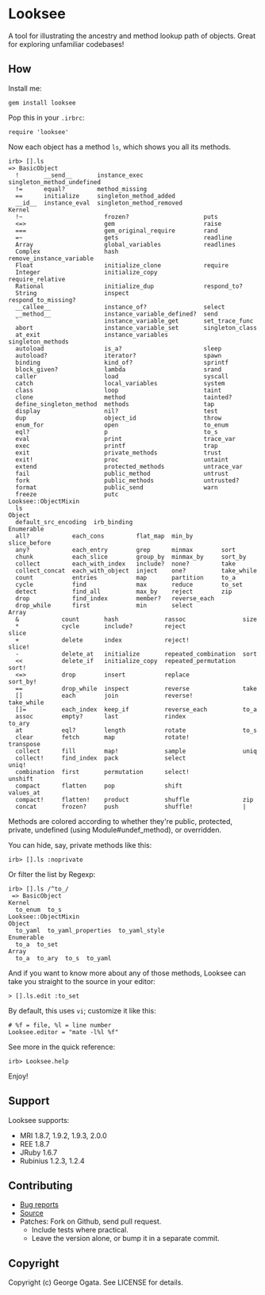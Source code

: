# Looksee

A tool for illustrating the ancestry and method lookup path of
objects. Great for exploring unfamiliar codebases!

## How

Install me:

    gem install looksee

Pop this in your `.irbrc`:

    require 'looksee'

Now each object has a method `ls`, which shows you all its methods.

    irb> [].ls
    => BasicObject
      !       __send__       instance_exec             singleton_method_undefined
      !=      equal?         method_missing
      ==      initialize     singleton_method_added
      __id__  instance_eval  singleton_method_removed
    Kernel
      !~                       frozen?                     puts
      <=>                      gem                         raise
      ===                      gem_original_require        rand
      =~                       gets                        readline
      Array                    global_variables            readlines
      Complex                  hash                        remove_instance_variable
      Float                    initialize_clone            require
      Integer                  initialize_copy             require_relative
      Rational                 initialize_dup              respond_to?
      String                   inspect                     respond_to_missing?
      __callee__               instance_of?                select
      __method__               instance_variable_defined?  send
      `                        instance_variable_get       set_trace_func
      abort                    instance_variable_set       singleton_class
      at_exit                  instance_variables          singleton_methods
      autoload                 is_a?                       sleep
      autoload?                iterator?                   spawn
      binding                  kind_of?                    sprintf
      block_given?             lambda                      srand
      caller                   load                        syscall
      catch                    local_variables             system
      class                    loop                        taint
      clone                    method                      tainted?
      define_singleton_method  methods                     tap
      display                  nil?                        test
      dup                      object_id                   throw
      enum_for                 open                        to_enum
      eql?                     p                           to_s
      eval                     print                       trace_var
      exec                     printf                      trap
      exit                     private_methods             trust
      exit!                    proc                        untaint
      extend                   protected_methods           untrace_var
      fail                     public_method               untrust
      fork                     public_methods              untrusted?
      format                   public_send                 warn
      freeze                   putc
    Looksee::ObjectMixin
      ls
    Object
      default_src_encoding  irb_binding
    Enumerable
      all?            each_cons         flat_map  min_by        slice_before
      any?            each_entry        grep      minmax        sort
      chunk           each_slice        group_by  minmax_by     sort_by
      collect         each_with_index   include?  none?         take
      collect_concat  each_with_object  inject    one?          take_while
      count           entries           map       partition     to_a
      cycle           find              max       reduce        to_set
      detect          find_all          max_by    reject        zip
      drop            find_index        member?   reverse_each
      drop_while      first             min       select
    Array
      &            count       hash             rassoc                size
      *            cycle       include?         reject                slice
      +            delete      index            reject!               slice!
      -            delete_at   initialize       repeated_combination  sort
      <<           delete_if   initialize_copy  repeated_permutation  sort!
      <=>          drop        insert           replace               sort_by!
      ==           drop_while  inspect          reverse               take
      []           each        join             reverse!              take_while
      []=          each_index  keep_if          reverse_each          to_a
      assoc        empty?      last             rindex                to_ary
      at           eql?        length           rotate                to_s
      clear        fetch       map              rotate!               transpose
      collect      fill        map!             sample                uniq
      collect!     find_index  pack             select                uniq!
      combination  first       permutation      select!               unshift
      compact      flatten     pop              shift                 values_at
      compact!     flatten!    product          shuffle               zip
      concat       frozen?     push             shuffle!              |

Methods are colored according to whether they're public, protected,
private, undefined (using Module#undef_method), or overridden.

You can hide, say, private methods like this:

    irb> [].ls :noprivate

Or filter the list by Regexp:

    irb> [].ls /^to_/
     => BasicObject
    Kernel
      to_enum  to_s
    Looksee::ObjectMixin
    Object
      to_yaml  to_yaml_properties  to_yaml_style
    Enumerable
      to_a  to_set
    Array
      to_a  to_ary  to_s  to_yaml

And if you want to know more about any of those methods, Looksee can
take you straight to the source in your editor:

    > [].ls.edit :to_set

By default, this uses `vi`; customize it like this:

    # %f = file, %l = line number
    Looksee.editor = "mate -l%l %f"

See more in the quick reference:

    irb> Looksee.help

Enjoy!

## Support

Looksee supports:

 * MRI 1.8.7, 1.9.2, 1.9.3, 2.0.0
 * REE 1.8.7
 * JRuby 1.6.7
 * Rubinius 1.2.3, 1.2.4

## Contributing

 * [Bug reports](https://github.com/oggy/looksee/issues)
 * [Source](https://github.com/oggy/looksee)
 * Patches: Fork on Github, send pull request.
   * Include tests where practical.
   * Leave the version alone, or bump it in a separate commit.

## Copyright

Copyright (c) George Ogata. See LICENSE for details.
